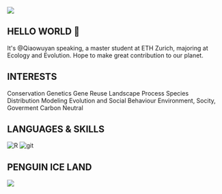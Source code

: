 <a href="https://qiaowuyan.github.io/" target="_blank"><img src="https://s2.loli.net/2022/10/29/18ZgLzKGpmIV5NJ.jpg" ></a>
## HELLO WORLD 🐧
It's @Qiaowuyan speaking, a master student at ETH Zurich, majoring at Ecology and Evolution. Hope to make great contribution to our planet.



## INTERESTS
Conservation Genetics
Gene Reuse
Landscape Process
Species Distribution Modeling
Evolution and Social Behaviour
Environment, Socity, Goverment
Carbon Neutral



## LANGUAGES & SKILLS
![R](https://img.shields.io/badge/R-276DC3?style=for-the-badge&logo=r&logoColor=white)
![git](https://img.shields.io/badge/GIT-E44C30?style=for-the-badge&logo=git&logoColor=white)


## PENGUIN ICE LAND

  
  <!-- [![gmail](https://img.shields.io/badge/Gmail-D14836?style=for-the-badge&logo=gmail&logoColor=white)](27rabbitlt@gmail.com) -->

  <a href="mailto:lixinyi_penguin@outlook.com"><img src="https://img.shields.io/badge/Gmail-D14836?style=for-the-badge&logo=gmail&logoColor=white" /></a>



<!---
27rabbitlt/27rabbitlt is a ✨ special ✨ repository because its `README.md` (this file) appears on your GitHub profile.
You can click the Preview link to take a look at your changes.
--->
